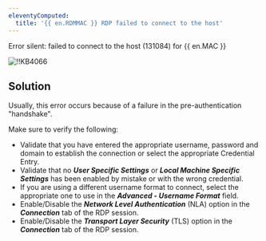```yaml
---
eleventyComputed:
  title: '{{ en.RDMMAC }} RDP failed to connect to the host'
---
```

Error silent: failed to connect to the host (131084) for {{ en.MAC }}  

![!!KB4066](https://webdevolutions.azureedge.net/docs/en/kb/KB4066.png)
## Solution
Usually, this error occurs because of a failure in the pre-authentication "handshake".  

Make sure to verify the following:  

* Validate that you have entered the appropriate username, password and domain to establish the connection or select the appropriate Credential Entry.  
* Validate that no ***User Specific Settings*** or ***Local Machine Specific Settings*** has been enabled by mistake or with the wrong credential.  
* If you are using a different username format to connect, select the appropriate one to use in the ***Advanced - Username Format*** field.  
* Enable/Disable the ***Network Level Authentication*** (NLA) option in the ***Connection*** tab of the RDP session.  
* Enable/Disable the ***Transport Layer Security*** (TLS) option in the ***Connection*** tab of the RDP session.  
